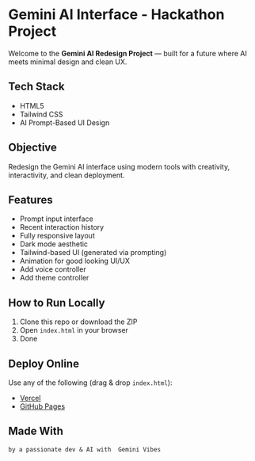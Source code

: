 #  Gemini AI Interface - Hackathon Project

Welcome to the **Gemini AI Redesign Project** — built for a future where AI meets minimal design and clean UX.

##  Tech Stack
- HTML5
- Tailwind CSS
- AI Prompt-Based UI Design

##  Objective
Redesign the Gemini AI interface using modern tools with creativity, interactivity, and clean deployment.

##  Features
- Prompt input interface
- Recent interaction history
- Fully responsive layout
- Dark mode aesthetic
- Tailwind-based UI (generated via prompting)
- Animation for good looking UI/UX
- Add voice controller
- Add theme controller

##  How to Run Locally
1. Clone this repo or download the ZIP
2. Open `index.html` in your browser
3. Done 

##  Deploy Online
Use any of the following (drag & drop `index.html`):
- [Vercel](https://vercel.com)
- [GitHub Pages](https://pages.github.com)

##  Made With
    by a passionate dev & AI with  Gemini Vibes
